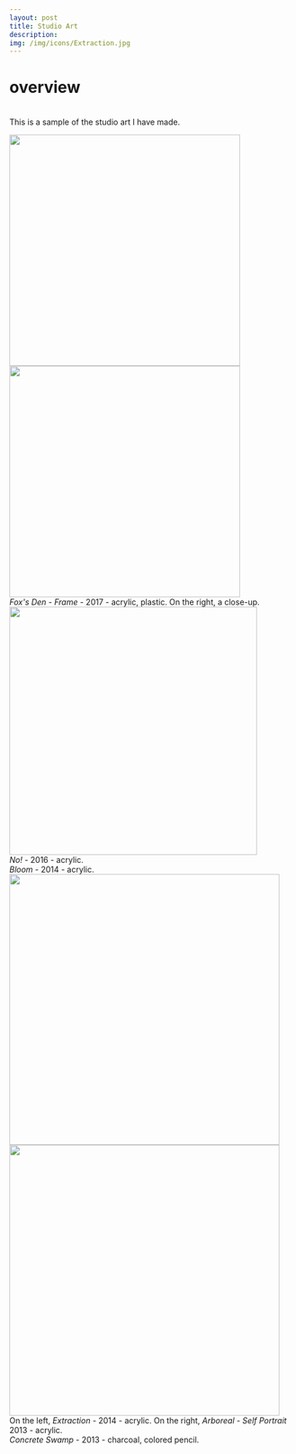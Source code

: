 ```yaml
---
layout: post
title: Studio Art
description: 
img: /img/icons/Extraction.jpg
---
```


# overview
<br/> This is a sample of the studio art I have made. 

<div class="imag_row">
	<img class="col one-alt" style ="height:410px;" src="{{ site.baseurl }}/img/studio/frame.jpg" alt="" />
	<img class="col one-alt" style ="height:410px;" src="{{ site.baseurl }}/img/studio/frame-closeup.jpg" alt="" />
</div>
<div class="col three caption">
<i>Fox's Den - Frame</i> - 2017 - acrylic, plastic. On the right, a close-up.</div>

<div class="imag_row">
	<img class="col three" style ="height:440px;" src="{{ site.baseurl }}/img/studio/No!.jpg" alt=""/>
</div>
<div class="col three caption">
<i>No!</i> - 2016 - acrylic.</div>

<div class="img_row_4">
	<img class="col three" src="{{ site.baseurl }}/img/studio/Bloom.jpg" alt="" />
</div>
<div class="col three caption">
<i>Bloom</i> - 2014 - acrylic. </div>

<div class="imag_row">
	<img class="col one-alt" style ="height:480px;" src="{{ site.baseurl }}/img/studio/Extraction.jpg" alt="" />
	<img class="col one-alt" style ="height:480px;" src="{{ site.baseurl }}/img/studio/Arboreal_Self_Portrait.jpg" alt="" />
</div>
<div class="col three caption">
On the left, <i>Extraction</i> - 2014 - acrylic. On the right, <i>Arboreal - Self Portrait</i> 2013 - acrylic.</div>

<div class="img_row_4">
	<img class="col three" src="{{ site.baseurl }}/img/studio/King_Frog.jpg" alt=""/>
</div>
<div class="col three caption">
<i>Concrete Swamp</i> - 2013 - charcoal, colored pencil. </div>